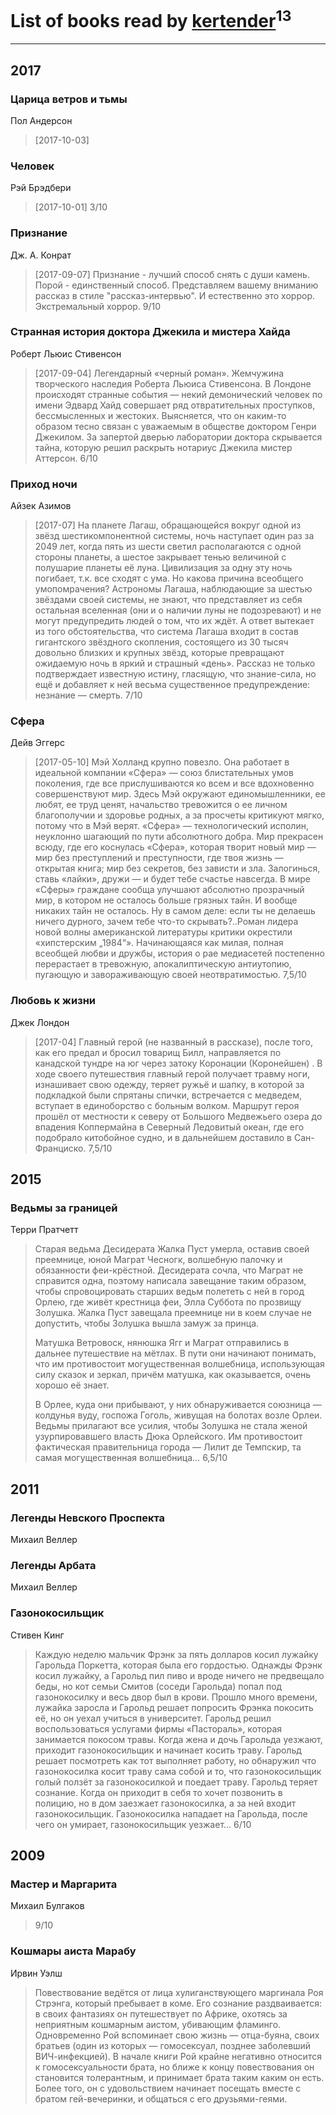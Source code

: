 # List of books read by [kertender](http://vk.com/id228182315)<sup>13</sup>
---

## 2017

### Царица ветров и тьмы
Пол Андерсон
> [2017-10-03] 


### Человек
Рэй Брэдбери
> [2017-10-01] 3/10


### Признание
Дж. А. Конрат
> [2017-09-07] Признание - лучший способ снять с души камень. Порой - единственный способ.
> Представляем вашему вниманию рассказ в стиле "рассказ-интервью". И естественно это хоррор. Экстремальный хоррор.
> 9/10


### Странная история доктора Джекила и мистера Хайда
Роберт Льюис Стивенсон
> [2017-09-04] Легендарный «черный роман». Жемчужина творческого наследия Роберта Льюиса Стивенсона.
> В Лондоне происходят странные события — некий демонический человек по имени Эдвард Хайд совершает ряд отвратительных проступков, бессмысленных и жестоких.
> Выясняется, что он каким-то образом тесно связан с уважаемым в обществе доктором Генри Джекилом. За запертой дверью лаборатории доктора скрывается тайна, которую решил раскрыть нотариус Джекила мистер Аттерсон.
> 6/10


### Приход ночи
Айзек Азимов
> [2017-07] На планете Лагаш, обращающейся вокруг одной из звёзд шестикомпонентной системы, ночь наступает один раз за 2049 лет, когда пять из шести светил располагаются с одной стороны планеты, а шестое закрывает тенью величиной с полушарие планеты её луна. Цивилизация за одну эту ночь погибает, т.к. все сходят с ума. Но какова причина всеобщего умопомрачения? Астрономы Лагаша, наблюдающие за шестью звёздами своей системы, не знают, что представляет из себя остальная вселенная (они и о наличии луны не подозревают) и не могут предупредить людей о том, что их ждёт. А ответ вытекает из того обстоятельства, что система Лагаша входит в состав гигантского звёздного скопления, состоящего из 30 тысяч довольно близких и крупных звёзд, которые превращают ожидаемую ночь в яркий и страшный «день». Рассказ не только подтверждает известную истину, гласящую, что знание-сила, но ещё и добавляет к ней весьма существенное предупреждение: незнание — смерть.
> 7/10


### Сфера
Дейв Эггерс
> [2017-05-10] Мэй Холланд крупно повезло. Она работает в идеальной компании «Сфера» — союз блистательных умов поколения, где все прислушиваются ко всем и все вдохновенно совершенствуют мир. Здесь Мэй окружают единомышленники, ее любят, ее труд ценят, начальство тревожится о ее личном благополучии и здоровье родных, а за просчеты критикуют мягко, потому что в Мэй верят. «Сфера» — технологический исполин, неуклонно шагающий по пути абсолютного добра. Мир прекрасен всюду, где его коснулась «Сфера», которая творит новый мир — мир без преступлений и преступности, где твоя жизнь — открытая книга; мир без секретов, без зависти и зла. Залогинься, ставь «лайки», дружи — и будет тебе счастье навсегда. В мире «Сферы» граждане сообща улучшают абсолютно прозрачный мир, в котором не осталось больше грязных тайн. И вообще никаких тайн не осталось. Ну в самом деле: если ты не делаешь ничего дурного, зачем тебе что-то скрывать?..Роман лидера новой волны американской литературы критики окрестили «хипстерским „1984“». Начинающаяся как милая, полная всеобщей любви и дружбы, история о рае медиасетей постепенно перерастает в тревожную, апокалиптическую антиутопию, пугающую и завораживающую своей неотвратимостью. 
> 7,5/10


### Любовь к жизни
Джек Лондон
> [2017-04] Главный герой (не названный в рассказе), после того, как его предал и бросил товарищ Билл, направляется по канадской тундре на юг через затоку Коронации (Коронейшен) . В ходе своего путешествия главный герой получает травму ноги, изнашивает свою одежду, теряет ружьё и шапку, в которой за подкладкой были спрятаны спички, встречается с медведем, вступает в единоборство с больным волком.
> Маршрут героя прошёл от местности к северу от Большого Медвежьего озера до впадения Коппермайна в Северный Ледовитый океан, где его подобрало китобойное судно, и в дальнейшем доставило в Сан-Франциско.
> 7,5/10



## 2015

### Ведьмы за границей
Терри Пратчетт
> Старая ведьма Десидерата Жалка Пуст умерла, оставив своей преемнице, юной Маграт Чесногк, волшебную палочку и обязанности феи-крёстной. Десидерата сочла, что Маграт не справится одна, поэтому написала завещание таким образом, чтобы спровоцировать старших ведьм полететь с ней в город Орлею, где живёт крестница феи, Элла Суббота по прозвищу Золушка. Жалка Пуст завещала преемнице ни в коем случае не допустить, чтобы Золушка вышла замуж за принца.
> 
> Матушка Ветровоск, нянюшка Ягг и Маграт отправились в дальнее путешествие на мётлах. В пути они начинают понимать, что им противостоит могущественная волшебница, использующая силу сказок и зеркал, причём матушка, как оказывается, очень хорошо её знает.
> 
> В Орлее, куда они прибывают, у них обнаруживается союзница — колдунья вуду, госпожа Гоголь, живущая на болотах возле Орлеи. Ведьмы прилагают все усилия, чтобы Золушка не стала женой узурпировавшего власть Дюка Орлейского. Им противостоит фактическая правительница города — Лилит де Темпскир, та самая могущественная волшебница…
> 6,5/10



## 2011

### Легенды Невского Проспекта
Михаил Веллер


### Легенды Арбата
Михаил Веллер


### Газонокосильщик
Стивен Кинг
> Каждую неделю мальчик Фрэнк за пять долларов косил лужайку Гарольда Поркетта, которая была его гордостью. Однажды Фрэнк косил лужайку, а Гарольд пил пиво и вроде ничего не предвещало беды, но кот семьи Смитов (соседи Гарольда) попал под газонокосилку и весь двор был в крови. Прошло много времени, лужайка заросла и Гарольд решает попросить Фрэнка покосить её, но он уехал учиться в университет. Гарольд решил воспользоваться услугами фирмы «Пастораль», которая занимается покосом травы. Когда жена и дочь Гарольда уезжают, приходит газонокосильщик и начинает косить траву. Гарольд решает посмотреть как тот выполняет работу, но обнаружил что газонокосилка косит траву сама собой и то, что газонокосильщик голый ползёт за газонокосилкой и поедает траву. Гарольд теряет сознание. Когда он приходит в себя то хочет позвонить в полицию, но в дом заезжает газонокосилка, а за ней входит газонокосильщик. Газонокосилка нападает на Гарольда, после чего он умирает, газонокосильщик уезжает…
> 6/10



## 2009

### Мастер и Маргарита
Михаил Булгаков
> 9/10


### Кошмары аиста Марабу
Ирвин Уэлш
> Повествование ведётся от лица хулиганствующего маргинала Роя Стрэнга, который пребывает в коме. Его сознание раздваивается: в своих фантазиях он путешествует по Африке, охотясь за неприятным кошмарным аистом, убивающим фламинго. Одновременно Рой вспоминает свою жизнь — отца-буяна, своих братьев (один из которых — гомосексуал, позднее заболевший ВИЧ-инфекцией). В начале книги Рой крайне негативно относится к гомосексуальности брата, но ближе к концу повествования он становится толерантным, и принимает брата таким каким он есть. Более того, он с удовольствием начинает посещать вместе с братом гей-вечеринки, и общаться с его друзьями-геями.



